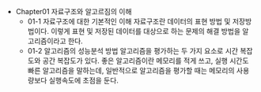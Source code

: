 + Chapter01 자료구조와 알고르짐의 이해
  + 01-1 자료구조에 대한 기본적인 이해
    자료구조란 데이터의 표현 방법 및 저장방법이다. 이렇게 표현 및 저장된 데이터를 대상으로 하는 문제의 해결 방법을 알고리즘이라고 한다.
  + 01-2 알고리즘의 성능분석 방법
    알고리즘을 평가하는 두 가지 요소로 시간 복잡도와 공간 복잡도가 있다. 좋은 알고리즘이란 메모리를 적게 쓰고, 실행 시간도 빠른 알고리즘을 말하는데, 일반적으로 알고리즘을 평가할 때는 메모리의 사용량보다 실행속도에 초점을 둔다.
  
